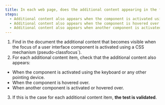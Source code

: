 ```yaml
---
title: In each web page, does the additional content appearing in the focus of a [user interface component](#composant-d-interface) via CSS styles respect one of these conditions if necessary?
steps:
  - Additional content also appears when the component is activated using the keyboard and any pointing device.
  - Additional content also appears when the component is hovered over.
  - Additional content also appears when another component is activated or hovered over.
---
```


1. Find in the document the additional content that becomes visible when the focus of a user interface component is activated using a CSS mechanism (pseudo-classfocus`).
2. For each additional content item, check that the additional content also appears:

- When the component is activated using the keyboard or any other pointing device.
- When the component is hovered over.
- When another component is activated or hovered over.

3. If this is the case for each additional content item, **the test is validated**.
